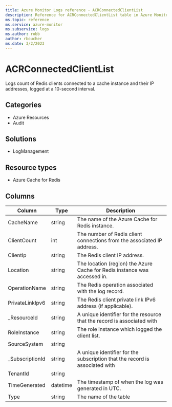 ```yaml
---
title: Azure Monitor Logs reference - ACRConnectedClientList
description: Reference for ACRConnectedClientList table in Azure Monitor Logs.
ms.topic: reference
ms.service: azure-monitor
ms.subservice: logs
ms.author: robb
author: rboucher
ms.date: 3/2/2023
---
```


# ACRConnectedClientList

 Logs count of Redis clients connected to a cache instance and their IP addresses, logged at a 10-second interval.

## Categories

- Azure Resources
- Audit
## Solutions

- LogManagement
## Resource types

- Azure Cache for Redis




## Columns

| Column | Type | Description |
| --- | --- | --- |
| CacheName | string | The name of the Azure Cache for Redis instance. |
| ClientCount | int | The number of Redis client connections from the associated IP address. |
| ClientIp | string | The Redis client IP address. |
| Location | string | The location (region) the Azure Cache for Redis instance was accessed in. |
| OperationName | string | The Redis operation associated with the log record. |
| PrivateLinkIpv6 | string | The Redis client private link IPv6 address (if applicable). |
| _ResourceId | string | A unique identifier for the resource that the record is associated with |
| RoleInstance | string | The role instance which logged the client list. |
| SourceSystem | string |  |
| _SubscriptionId | string | A unique identifier for the subscription that the record is associated with |
| TenantId | string |  |
| TimeGenerated | datetime | The timestamp of when the log was generated in UTC. |
| Type | string | The name of the table |
